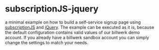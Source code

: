 subscriptionJS-jquery
==============

a minimal example on how to build a self-service signup page using [subscriptionJS](https://developer.billwerk.io/Docs/subscriptionJS_Introduction) and [jQuery](http://jquery.com).
The example can be executed as it is, because the default configuration contains valid values of our billwerk demo account.
If you already have a billwerk sandbox account you can simply change the settings to match your needs.


